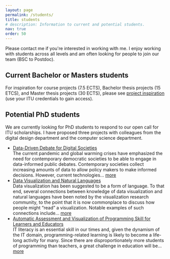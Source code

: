 ```yaml
---
layout: page
permalink: /students/
title: students
# description: Information to current and potential students.
nav: true
order: 50
---
```


Please contact me if you're interested in working with me. I enjoy working with students across all levels and am often looking for people to join our team (BSC to Postdoc).

## Current Bachelor or Masters students
For inspiration for course projects (7.5 ECTS), Bachelor thesis projects (15 ETCS), and Master thesis projects (30 ECTS), please see [project inspiration](https://github.itu.dk/pages/soekn/sorenknudsen.com-restricted/project-inspiration) (use your ITU credentials to gain access).

## Potential PhD students
We are currently looking for PhD students to respond to our open call for ITU scholarships. I have proposed three projects with colleagues from the digital design department and the computer science department.

* [Data-Driven Debate for Digital Societies](data-driven-debate-for-digital-societies)  
The current pandemic and global warming crises have emphasized the need for contemporary democratic
societies to be able to engage in data-informed public debates. Contemporary societies collect increasing
amounts of data to allow policy makers to make informed decisions. However, current technologies... [more](data-driven-debate-for-digital-societies)  
* [Data Visualization and Natural Languages](data-visualization-and-natural-languages)  
Data visualization has been suggested to be a form of language. To that end, several connections between
knowledge of data visualization and natural languages have been noted by the visualization research
community, to the point that it is now commonplace to discuss how people might “read” a visualization. Notable
examples of such connections include... [more](data-visualization-and-natural-languages)  
* [Automatic Assessment and Visualization of Programming Skill for Learners and Educators](automatic-assessment-and-visualization-of-programming-skill-for-learners-and-educators)  
IT literacy is an essential skill in our times and, given the dynamism of the IT domain, programming-related
learning is likely to become a life-long activity for many. Since there are disproportionately more students of
programming than teachers, a great challenge in education will be... [more](automatic-assessment-and-visualization-of-programming-skill-for-learners-and-educators)  


<!-- ### Data-Driven Debate for Digital Societies
*(PhD open call 2022)*

The current pandemic and global warming crises have emphasized the need for contemporary democratic
societies to be able to engage in data-informed public debates. Contemporary societies collect increasing
amounts of data to allow policy makers to make informed decisions. However, current technologies lack ways
for different stakeholders to take part in these decisions on similar terms.

This PhD aims to contribute visualization technologies that enable people to partake in data-based discussions,
with the aim to improve democratic processes rather than pave the way for technocracy. Doing so, we build on
prior work on collaborative and social visualization to identify shortcomings when considered in the context of
argumentation and disagreement.

During the project, we will study technologies in societal use, and we will create novel technologies that support
in-person and online data debate. To create a rich understanding of the phenomena that might be involved in
data debates, we will first conduct studies in our lab that construct close-to natural situations where
participants engage in in-person data discussions based on data visualizations. We will also study how people
use existing tools to participate in online data discussions in parallel to our lab-based efforts and compare the
insight from our two approaches. We plan to use our study insights to identify promising directions for designing
new visualization techniques and technologies for online, interactive, data-based discussions and will explore
possibilities for evaluating these in lab studies and studies that offer higher degrees of external validity.

**Start date:**             1 September 2022  
**Proposed supervisors:**   Luca Rossi, Søren Knudsen  
**Contact:**                Søren Knudsen, soekn@itu.dk  
**Research Group:**         Human-Centered Data Science  

*If successful, the position is fully financed by ITU.*

[More information...](https://candidate.hr-manager.net/ApplicationInit.aspx?cid=119&ProjectId=181398&DepartmentId=3439&MediaId=1282) -->

<!-- ### Data Visualization and Natural Languages
*(PhD open call 2022)*

Data visualization has been suggested to be a form of language. To that end, several connections between
knowledge of data visualization and natural languages have been noted by the visualization research
community, to the point that it is now commonplace to discuss how people might “read” a visualization. Notable
examples of such connections include knowledge of literacy, which has strongly inspired the notion of data
visualization literacy; language acquisition in early childhood, which plays an important role in the concept of
constructive visualization; active reading, which was studied in the context of working with data visualizations;
rhetoric, which has inspired work on visualization rhetoric; and critical text analysis, which has given way to
critical “readings” of data visualizations that build on the rich traditions of humanistic scholarship.

However, these many ways to use the rich knowledge that we have about our natural languages to inform
visualization research and design currently exists as isolated islands of knowledge. To date, the work to collect
these different approaches, to connect them, and to uncover what we might have missed in terms of knowledge
translation between these two knowledge domains remains.

This PhD aims to contribute insights from considering the domains of data visualization and natural languages
together. It asks, what are the parallels between the domains, what are the unexplored areas, what are the
strong examples of inspiration, and how might we build from those?

The project will survey existing research that intersect the two domains to establish a framework that help to
understand and think about the two domains. The framework, readings within the domains, and consultations
with language experts will help uncover unexplored areas and incongruencies between the domains and
provide opportunities for grand breakthroughs. For example, in visualization, “authoring” means to manually
create a well-known visualization design, while in the context of natural languages, “authoring” has a different
meaning. Might there be other ways to consider visualization authoring that can be fruitfully applied in
visualization research? Based on the opportunities identified in the framework, the project will explore
promising directions in combining the two knowledge domains.

We envision this work to lead to new insights about visualization authoring, visualization production, and
visualization reading. While we imagine most of this work to contribute to the emerging body of work in data
visualization, it will consider contributions to the rich existing body of work on languages that are inspired from
data visualization knowledge.

The candidate for this project should have a strong background in:
* The field of digital design or computer science. The candidate should have a good understanding of
data visualization, and might possess the skills needed for development of research prototypes, or
* The field of social sciences and humanities (such as, but not limited to, language, linguistics, or
cognition). The candidate should be interested in pursuing more technical research and a particular
interest in data and data visualization.

Ideally, the candidate presents a relevant and interesting profile that intersects the two mentioned fields, or a
strong background in one of the two and a genuine interest in and understanding of the other.

**Start date:**             1 September 2022  
**Proposed supervisors:**   Lone Malmborg, Søren Knudsen  
**Contact:**                Søren Knudsen, soekn@itu.dk  
**Research Group:**         Human-Centered Data Science  

*If successful, the position is fully financed by ITU.*

[More information...](https://candidate.hr-manager.net/ApplicationInit.aspx?cid=119&ProjectId=181398&DepartmentId=3439&MediaId=1282) -->

<!-- ### Automatic Assessment and Visualization of Programming Skill for Learners and Educators
*(PhD open call 2022)*

IT literacy is an essential skill in our times and, given the dynamism of the IT domain, programming-related
learning is likely to become a life-long activity for many. Since there are disproportionately more students of
programming than teachers, a great challenge in education will be the ability to assess and meet each student
at their skill level and to provide suitable exercises, content, and feedback.

This Ph.D. project aims to develop novel technologies that will help people understand their own, their peers,
and their students' programming skills and weaknesses. The project will develop tools for the continuous
assessment of skill level. This will be achieved by monitoring and analyzing the source code committed by
learners to version control systems, a technique from the field of mining software repositories. Visualization
tools strived at helping users understand and monitor skills will be designed based on the scholarship of
teaching and learning as well as the techniques that have emerged from information visualization (InfoVis) and
the related field of software visualization.

The resulting tools and techniques will foster scaffolded self-evaluation and problem-solving skills for all
students of programming, with the aim of increasing the effectiveness of IT education for students and
educators worldwide.

**Start date:**             Upon agreement  
**Proposed supervisors:**   Mircea Lungu, Nanna Inie, Søren Knudsen  
**Contact:**                Mircea Lungu, mlu@itu.dk  
**Research Group:**         Software Engineering  

*If successful, the position is fully financed by ITU.*

[More information...](https://candidate.hr-manager.net/ApplicationInit.aspx?cid=119&ProjectId=181398&DepartmentId=3439&MediaId=1282) -->
